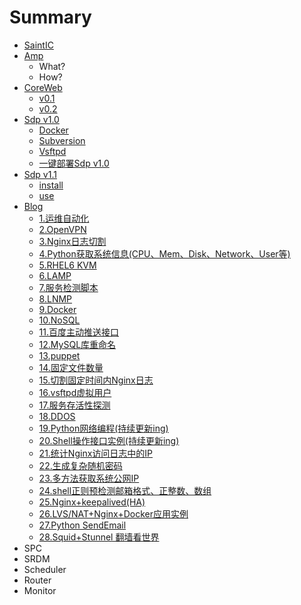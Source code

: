 # Summary

* [SaintIC](README.md)
* [Amp](amp/README.md)
   * What?
   * How?
* [CoreWeb](coreweb/README.md)
   * [v0.1](coreweb/0.1.md)
   * [v0.2](coreweb/0.2.md)
* [Sdp v1.0](sdpv1.0/README.md)
   * [Docker](sdpv1.0/docker.md)
   * [Subversion](sdpv1.0/subversion.md)
   * [Vsftpd](sdpv1.0/vsftpd.md)
   * [一键部署Sdp v1.0](sdpv1.0/autodeploy.md)
* [Sdp v1.1](sdpv1.1/README.md)
   * [install](sdpv1.1/install.md)
   * [use](sdpv1.1/use.md)
* [Blog](blog/README.md)
   * [1.运维自动化](blog/1.md)
   * [2.OpenVPN](blog/2.md)
   * [3.Nginx日志切割](blog/3.md)
   * [4.Python获取系统信息(CPU、Mem、Disk、Network、User等)](blog/4.md)
   * [5.RHEL6 KVM](blog/5.md)
   * [6.LAMP](blog/6.md)
   * [7.服务检测脚本](blog/7.md)
   * [8.LNMP](blog/8.md)
   * [9.Docker](blog/9.md)
   * [10.NoSQL](blog/10.md)
   * [11.百度主动推送接口](blog/11.md)
   * [12.MySQL库重命名](blog/12.md)
   * [13.puppet](blog/13.md)
   * [14.固定文件数量](blog/14.md)
   * [15.切割固定时间内Nginx日志](blog/15.md)
   * [16.vsftpd虚拟用户](blog/16.md)
   * [17.服务存活性探测](blog/17.md)
   * [18.DDOS](blog/18.md)
   * [19.Python网络编程(持续更新ing)](blog/19.md)
   * [20.Shell操作接口实例(持续更新ing)](blog/20.md)
   * [21.统计Nginx访问日志中的IP](blog/21.md)
   * [22.生成复杂随机密码](blog/22.md)
   * [23.多方法获取系统公网IP](blog/23.md)
   * [24.shell正则预检测邮箱格式、正整数、数组](blog/24.md)
   * [25.Nginx+keepalived(HA)](blog/25.md)
   * [26.LVS/NAT+Nginx+Docker应用实例](blog/26.md)
   * [27.Python SendEmail](blog/27.md)
   * [28.Squid+Stunnel 翻墙看世界](blog/28.md)
* SPC
* SRDM
* Scheduler
* Router
* Monitor

